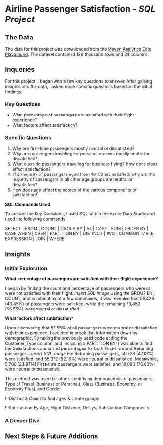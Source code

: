 # Airline Passenger Satisfaction - *SQL Project*

## The Data
The data for this project was downloaded from the [Maven Analytics](https://www.mavenanalytics.io) [Data Playground](https://www.mavenanalytics.io/data-playground). The dataset contained 129 thousand rows and 24 columns.  

## Inqueries

For this project, I began with a few key questions to answer.  After gaining insights into the data, I asked more specific questions based on the initial findings.  

### Key Questions
- What percentage of passengers are satisfied with their flight experience? 
- What factors affect satisfaction?
### Specific Questions
1. Why are first-time passengers mostly neutral or dissatisfied?
2. Why are passengers traveling for personal reasons mostly neutral or dissatisfied?
3. What class do passengers traveling for business flying? How does class affect satisfaction?
4. The majority of passengers aged from 40-59 are satisfied; why are the majority of passengers in all other age groups are neutral or dissatisfied?
5. How does age affect the scores of the various components of satisfaction?

**SQL Commands Used**

To answer the Key Questions, I used SQL within the Azure Data Studio and used the following commands:

SELECT | FROM | COUNT | GROUP BY | AS | CAST | SUM | ORDER BY | CASE WHEN | OVER | PARTITION BY | DISTINCT | AVG | COMMON TABLE EXPRESSION | JOIN | WHERE 

## Insights
### Initial Exploration
**What percentage of passengers are satisfied with their flight experience?**

I began by finding the count and percentage of passengers who were or were not satisfied with their flight.
*Insert SQL Image*
Using the GROUP BY, COUNT, and combination of a few commands, it was revealed that 56,428 (43.45%) of passengers were satisfied, while the remaining 73,452 (56.55%) were neutral or dissatisfied.

**What factors affect satisfaction?**

Upon discovering that 56.55% of all passengers were neutral or dissatisfied with their experience, I decided to break that information down by demographic.  By taking the previously used code adding the Customer_Type column, and including a PARTITION BY, I was able to find the Satisfaction counts and percentages for both First-time and Returning passengers.
*Insert SQL Image*
For Returning passengers, 50,728 (47.81%) were satisfied, and 55,372 (52.19%) were neutral or dissatisfied.  Meanwhile, 5,700 (23.97%) First-time passengers were satisfied, and 18,080 (76.03%) were neutral or dissatisfied.

This method was used for other identifiying demographics of passengers: Type of Travel (Business or Personal), Class (Business, Economy, or Economy Plus), and Gender.

!!!Distinct & Count to find ages & create groups

!!!Satisfaction By Age, Flight Distance, Delays, Satisfaction Components 

### A Deeper Dive

## Next Steps & Future Additions
